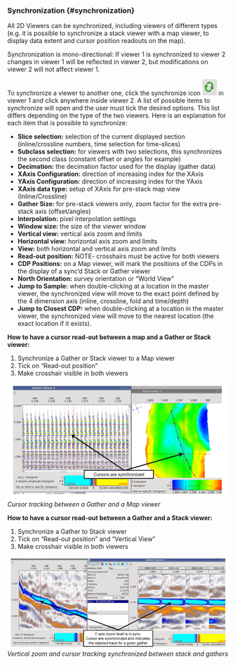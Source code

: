 ### Synchronization {#synchronization}

All 2D Viewers can be synchronized, including viewers of different types \(e.g. it is possible to synchronize a stack viewer with a map viewer, to display data extent and cursor position readouts on the map\).

Synchronization is mono-directional: If viewer 1 is synchronized to viewer 2 changes in viewer 1 will be reflected in viewer 2, but modifications on viewer 2 will not affect viewer 1.

To synchronize a viewer to another one, click the synchronize icon ![](/assets/001_sync.png) in viewer 1 and click anywhere inside viewer 2. A list of possible items to synchronize will open and the user must tick the desired options. This list differs depending on the type of the two viewers. Here is an explanation for each item that is possible to synchronize:

* **Slice selection:** selection of the current displayed section \(inline/crossline numbers, time selection for time-slices\)
* **Subclass selection:** for viewers with two selections, this synchronizes the second class \(constant offset or angles for example\)
* **Decimation:** the decimation factor used for the display \(gather data\)
* **XAxis Configuration:** direction of increasing index for the XAxis
* **YAxis Configuration:** direction of increasing index for the YAxis
* **XAxis data type:** setup of XAxis for pre-stack map view \(Inline/Crossline\)
* **Gather Size:** for pre-stack viewers only, zoom factor for the extra pre-stack axis \(offset/angles\)
* **Interpolation:** pixel interpolation settings
* **Window size:** the size of the viewer window
* **Vertical view:** vertical axis zoom and limits
* **Horizontal view:** horizontal axis zoom and limits
* **View:** both horizontal and vertical axis zoom and limits
* **Read-out position:** NOTE- crosshairs must be active for both viewers
* **CDP Positions:** on a Map viewer, will mark the positions of the CDPs in the display of a sync’d Stack or Gather viewer
* **North Orientation:** survey orientation or “World View”
* **Jump to Sample:** when double-clicking at a location in the master viewer, the synchronized view will move to the exact point defined by the 4 dimension axis \(inline, crossline, fold and time/depth\)
* **Jump to Closest CDP:** when double-clicking at a location in the master viewer, the synchronized view will move to the nearest location \(the exact location if it exists\).

**How to have a cursor read-out between a map and a Gather or Stack viewer:**

1. Synchronize a Gather or Stack viewer to a Map viewer
2. Tick on “Read-out position”
3. Make crosshair visible in both viewers

![](/assets/002_sync.png)
_Cursor tracking between a Gather and a Map viewer_

**How to have a cursor read-out between a Gather and a Stack viewer:**

1. Synchronize a Gather to Stack viewer
2. Tick on “Read-out position” and “Vertical View”
3. Make crosshair visible in both viewers

![](/assets/004_sync.png)
_Vertical zoom and cursor tracking synchronized between stack and gathers_



